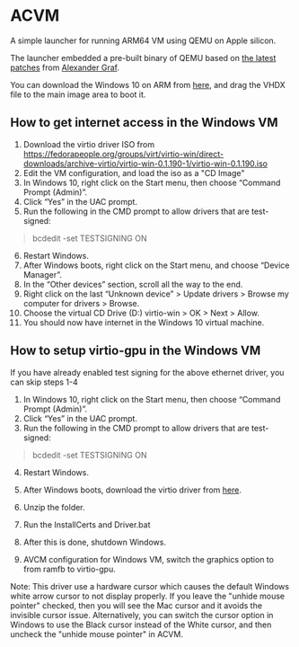 # ACVM

A simple launcher for running ARM64 VM using QEMU on Apple silicon.

The launcher embedded a pre-built binary of QEMU based on [the latest patches](https://patchwork.kernel.org/project/qemu-devel/list/?submitter=185121) from [Alexander Graf](https://twitter.com/_AlexGraf).

You can download the Windows 10 on ARM from [here](https://www.microsoft.com/en-us/software-download/windowsinsiderpreviewARM64), and drag the VHDX file to the main image area to boot it.

## How to get internet access in the Windows VM

1. Download the virtio driver ISO from https://fedorapeople.org/groups/virt/virtio-win/direct-downloads/archive-virtio/virtio-win-0.1.190-1/virtio-win-0.1.190.iso
2. Edit the VM configuration, and load the iso as a "CD Image"
3. In Windows 10, right click on the Start menu, then choose “Command Prompt (Admin)”.
4. Click “Yes” in the UAC prompt.
5. Run the following in the CMD prompt to allow drivers that are test-signed:
> bcdedit -set TESTSIGNING ON
6. Restart Windows.
7. After Windows boots, right click on the Start menu, and choose “Device Manager”.
8. In the “Other devices” section, scroll all the way to the end.
9. Right click on the last “Unknown device” > Update drivers > Browse my computer for drivers > Browse.
10. Choose the virtual CD Drive (D:) virtio-win > OK > Next > Allow.
11. You should now have internet in the Windows 10 virtual machine.

## How to setup virtio-gpu in the Windows VM

If you have already enabled test signing for the above ethernet driver, you can skip steps 1-4

1. In Windows 10, right click on the Start menu, then choose “Command Prompt (Admin)”.
2. Click “Yes” in the UAC prompt.
3. Run the following in the CMD prompt to allow drivers that are test-signed:
> bcdedit -set TESTSIGNING ON
4. Restart Windows.

5. After Windows boots, download the virtio driver from [here](https://github.com/ubenmackin/ACVM/releases/download/v1.5/viogpudo.zip).
6. Unzip the folder.
7. Run the InstallCerts and Driver.bat
8. After this is done, shutdown Windows.
9. AVCM configuration for Windows VM, switch the graphics option to from ramfb to virtio-gpu.

Note: This driver use a hardware cursor which causes the default Windows white arrow cursor to not display properly. If you leave the "unhide mouse pointer" checked, then you will see the Mac cursor and it avoids the invisible cursor issue. Alternatively, you can switch the cursor option in Windows to use the Black cursor instead of the White cursor, and then uncheck the "unhide mouse pointer" in ACVM.